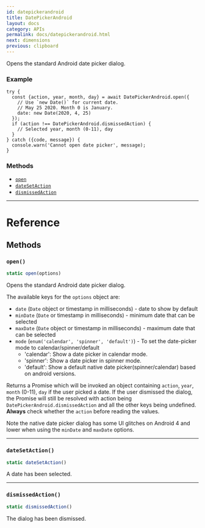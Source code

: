 ```yaml
---
id: datepickerandroid
title: DatePickerAndroid
layout: docs
category: APIs
permalink: docs/datepickerandroid.html
next: dimensions
previous: clipboard
---
```


Opens the standard Android date picker dialog.

### Example

```
try {
  const {action, year, month, day} = await DatePickerAndroid.open({
    // Use `new Date()` for current date.
    // May 25 2020. Month 0 is January.
    date: new Date(2020, 4, 25)
  });
  if (action !== DatePickerAndroid.dismissedAction) {
    // Selected year, month (0-11), day
  }
} catch ({code, message}) {
  console.warn('Cannot open date picker', message);
}
```


### Methods

- [`open`](docs/datepickerandroid.html#open)
- [`dateSetAction`](docs/datepickerandroid.html#datesetaction)
- [`dismissedAction`](docs/datepickerandroid.html#dismissedaction)




---

# Reference

## Methods

### `open()`

```javascript
static open(options)
```


Opens the standard Android date picker dialog.

The available keys for the `options` object are:

  - `date` (`Date` object or timestamp in milliseconds) - date to show by default
  - `minDate` (`Date` or timestamp in milliseconds) - minimum date that can be selected
  - `maxDate` (`Date` object or timestamp in milliseconds) - maximum date that can be selected
  - `mode` (`enum('calendar', 'spinner', 'default')`) - To set the date-picker mode to calendar/spinner/default
    - 'calendar': Show a date picker in calendar mode.
    - 'spinner': Show a date picker in spinner mode.
    - 'default': Show a default native date picker(spinner/calendar) based on android versions.

Returns a Promise which will be invoked an object containing `action`, `year`, `month` (0-11),
`day` if the user picked a date. If the user dismissed the dialog, the Promise will
still be resolved with action being `DatePickerAndroid.dismissedAction` and all the other keys
being undefined. **Always** check whether the `action` before reading the values.

Note the native date picker dialog has some UI glitches on Android 4 and lower
when using the `minDate` and `maxDate` options.




---

### `dateSetAction()`

```javascript
static dateSetAction()
```


A date has been selected.




---

### `dismissedAction()`

```javascript
static dismissedAction()
```


The dialog has been dismissed.




